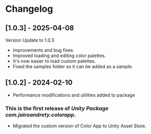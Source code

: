 # Changelog

## [1.0.3] - 2025-04-08
Version Update to 1.0.3
- Improvements and bug fixes.
- Improved loading and editing color palettes.
- It's now easier to load custom palettes.
- Fixed the samples folder so it can be added as a sample.

## [1.0.2] - 2024-02-10
- Performance modifications and utilities added to package

### This is the first release of *Unity Package com.jairoandrety.colorapp*.
- Migrated the custom version of Color App to Unity Asset Store.
